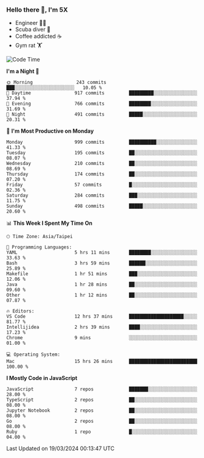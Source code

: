 ### Hello there 👋, I'm 5X

* Engineer 👨‍💻
* Scuba diver 🤿
* Coffee addicted ☕️
* Gym rat 🏋️

<!--START_SECTION:waka-->
![Code Time](http://img.shields.io/badge/Code%20Time-861%20hrs%2056%20mins-blue)

**I'm a Night 🦉** 

```text
🌞 Morning                243 commits         ███░░░░░░░░░░░░░░░░░░░░░░   10.05 % 
🌆 Daytime                917 commits         █████████░░░░░░░░░░░░░░░░   37.94 % 
🌃 Evening                766 commits         ████████░░░░░░░░░░░░░░░░░   31.69 % 
🌙 Night                  491 commits         █████░░░░░░░░░░░░░░░░░░░░   20.31 % 
```
📅 **I'm Most Productive on Monday** 

```text
Monday                   999 commits         ██████████░░░░░░░░░░░░░░░   41.33 % 
Tuesday                  195 commits         ██░░░░░░░░░░░░░░░░░░░░░░░   08.07 % 
Wednesday                210 commits         ██░░░░░░░░░░░░░░░░░░░░░░░   08.69 % 
Thursday                 174 commits         ██░░░░░░░░░░░░░░░░░░░░░░░   07.20 % 
Friday                   57 commits          █░░░░░░░░░░░░░░░░░░░░░░░░   02.36 % 
Saturday                 284 commits         ███░░░░░░░░░░░░░░░░░░░░░░   11.75 % 
Sunday                   498 commits         █████░░░░░░░░░░░░░░░░░░░░   20.60 % 
```


📊 **This Week I Spent My Time On** 

```text
🕑︎ Time Zone: Asia/Taipei

💬 Programming Languages: 
YAML                     5 hrs 11 mins       ████████░░░░░░░░░░░░░░░░░   33.63 % 
Bash                     3 hrs 59 mins       ██████░░░░░░░░░░░░░░░░░░░   25.89 % 
Makefile                 1 hr 51 mins        ███░░░░░░░░░░░░░░░░░░░░░░   12.06 % 
Java                     1 hr 28 mins        ██░░░░░░░░░░░░░░░░░░░░░░░   09.60 % 
Other                    1 hr 12 mins        ██░░░░░░░░░░░░░░░░░░░░░░░   07.87 % 

🔥 Editors: 
VS Code                  12 hrs 37 mins      ████████████████████░░░░░   81.77 % 
Intellijidea             2 hrs 39 mins       ████░░░░░░░░░░░░░░░░░░░░░   17.23 % 
Chrome                   9 mins              ░░░░░░░░░░░░░░░░░░░░░░░░░   01.00 % 

💻 Operating System: 
Mac                      15 hrs 26 mins      █████████████████████████   100.00 % 
```

**I Mostly Code in JavaScript** 

```text
JavaScript               7 repos             ███████░░░░░░░░░░░░░░░░░░   28.00 % 
TypeScript               2 repos             ██░░░░░░░░░░░░░░░░░░░░░░░   08.00 % 
Jupyter Notebook         2 repos             ██░░░░░░░░░░░░░░░░░░░░░░░   08.00 % 
Go                       2 repos             ██░░░░░░░░░░░░░░░░░░░░░░░   08.00 % 
Ruby                     1 repo              █░░░░░░░░░░░░░░░░░░░░░░░░   04.00 % 
```




 Last Updated on 19/03/2024 00:13:47 UTC
<!--END_SECTION:waka-->
